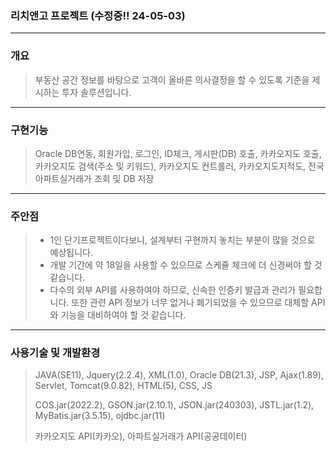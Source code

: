 ### **리치앤고** 프로젝트 (수정중!! 24-05-03)

<HR>

### **개요**

> 부동산 공간 정보를 바탕으로 고객이 올바른 의사결정을 할 수 있도록 기준을 제시하는 투자 솔루션입니다.

<HR>

### **구현기능**
> Oracle DB연동, 회원가입, 로그인, ID체크, 게시판(DB) 호출, 
카카오지도 호출, 카카오지도 검색(주소 및 키워드), 카카오지도 컨트롤러, 카카오지도지적도, 전국아파트실거래가 조회 및 DB 저장

<HR>

### **주안점**

> - 1인 단기프로젝트이다보니, 설계부터 구현까지 놓치는 부분이 많을 것으로 예상됩니다.
> - 개발 기간에 약 18일을 사용할 수 있으므로 스케쥴 체크에 더 신경써야 할 것 같습니다. 
> - 다수의 외부 API를 사용하여야 하므로, 신속한 인증키 발급과 관리가 필요합니다. 또한 관련 API 정보가 너무 없거나 폐기되었을 수 있으므로 대체할 API와 기능을 대비하여야 할 것 같습니다. 

<HR>

### **사용기술 및 개발환경**

> JAVA(SE11), Jquery(2.2.4), XML(1.0), Oracle DB(21.3), JSP, Ajax(1.89), Servlet, Tomcat(9.0.82), HTML(5), CSS, JS
> 
> COS.jar(2022.2), GSON.jar(2.10.1), JSON.jar(240303), JSTL.jar(1.2), MyBatis.jar(3.5.15), ojdbc.jar(11)
> 
> 카카오지도 API(카카오), 아파트실거래가 API(공공데이터)




